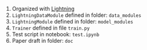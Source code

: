 1. Organized with [Lightning](https://lightning.ai/docs/pytorch/stable/)
2. `LightningDataModule` defined in folder: `data_modules`
3. `LightningModule` defined in folder: `model_modules`
4. `Trainer` defined in file `train.py`
5. Test script in notebook: `test.ipynb`
6. Paper draft in folder: `doc`
